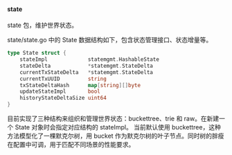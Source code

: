 #### state

state 包，维护世界状态。

state/state.go 中的 State 数据结构如下，包含状态管理接口、状态增量等。

```go
type State struct {
	stateImpl             statemgmt.HashableState
	stateDelta            *statemgmt.StateDelta
	currentTxStateDelta   *statemgmt.StateDelta
	currentTxUUID         string
	txStateDeltaHash      map[string][]byte
	updateStateImpl       bool
	historyStateDeltaSize uint64
}
```

目前实现了三种结构来组织和管理世界状态：buckettree、trie 和 raw。在新建一个 State 对象时会指定对应结构的 stateImpl。
当前默认使用 buckettree，这种方法模型化了一棵默克尔树，用 bucket 作为默克尔树的叶子节点。同时树的胖瘦在配置中可调，用于匹配不同场景的性能要求。

